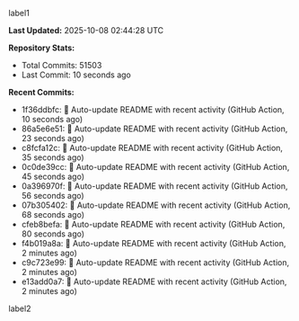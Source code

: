 
label1 
<!-- ACTIVITY_START -->
**Last Updated:** 2025-10-08 02:44:28 UTC

**Repository Stats:**
- Total Commits: 51503
- Last Commit: 10 seconds ago

**Recent Commits:**
- 1f36ddbfc: 🤖 Auto-update README with recent activity (GitHub Action, 10 seconds ago)
- 86a5e6e51: 🤖 Auto-update README with recent activity (GitHub Action, 23 seconds ago)
- c8fcfa12c: 🤖 Auto-update README with recent activity (GitHub Action, 35 seconds ago)
- 0c0de39cc: 🤖 Auto-update README with recent activity (GitHub Action, 45 seconds ago)
- 0a396970f: 🤖 Auto-update README with recent activity (GitHub Action, 56 seconds ago)
- 07b305402: 🤖 Auto-update README with recent activity (GitHub Action, 68 seconds ago)
- cfeb8befa: 🤖 Auto-update README with recent activity (GitHub Action, 80 seconds ago)
- f4b019a8a: 🤖 Auto-update README with recent activity (GitHub Action, 2 minutes ago)
- c9c723e99: 🤖 Auto-update README with recent activity (GitHub Action, 2 minutes ago)
- e13add0a7: 🤖 Auto-update README with recent activity (GitHub Action, 2 minutes ago)
<!-- ACTIVITY_END -->

label2
